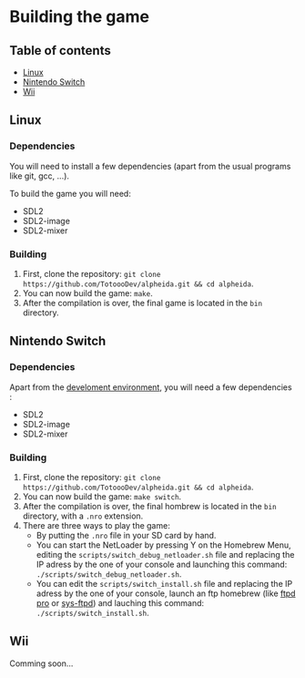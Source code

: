 # Building the game

## Table of contents

- [Linux](#linux)
- [Nintendo Switch](#nintendo-switch)
- [Wii](#wii)

## Linux

### Dependencies

You will need to install a few dependencies (apart from the usual programs like git, gcc, ...).

To build the game you will need:

- SDL2
- SDL2-image
- SDL2-mixer

### Building

1. First, clone the repository: `git clone https://github.com/TotoooDev/alpheida.git && cd alpheida`.
2. You can now build the game: `make`.
3. After the compilation is over, the final game is located in the `bin` directory.

## Nintendo Switch

### Dependencies

Apart from the [develoment environment](https://devkitpro.org/wiki/Getting_Started), you will need a few dependencies :

- SDL2
- SDL2-image
- SDL2-mixer

### Building

1. First, clone the repository: `git clone https://github.com/TotoooDev/alpheida.git && cd alpheida`.
2. You can now build the game: `make switch`.
3. After the compilation is over, the final hombrew is located in the `bin` directory, with a `.nro` extension.
4. There are three ways to play the game:
    - By putting the `.nro` file in your SD card by hand.
    - You can start the NetLoader by pressing Y on the Homebrew Menu, editing the `scripts/switch_debug_netloader.sh` file and replacing the IP adress by the one of your console and launching this command: `./scripts/switch_debug_netloader.sh`.
    - You can edit the `scripts/switch_install.sh` file and replacing the IP adress by the one of your console, launch an ftp homebrew (like [ftpd pro](https://github.com/mtheall/ftpd) or [sys-ftpd](https://github.com/cathery/sys-ftpd)) and lauching this command: `./scripts/switch_install.sh`.

## Wii

Comming soon...
